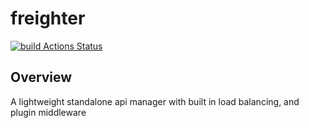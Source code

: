 # freighter

[![build Actions Status](https://github.com/horvatic/freighter/workflows/build/badge.svg)](https://github.com/horvatic/freighter/actions)

## Overview
A lightweight standalone api manager with built in load balancing, and plugin middleware
